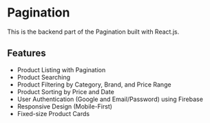 # Pagination

This is the backend part of the Pagination built with React.js.

## Features

- Product Listing with Pagination
- Product Searching
- Product Filtering by Category, Brand, and Price Range
- Product Sorting by Price and Date
- User Authentication (Google and Email/Password) using Firebase
- Responsive Design (Mobile-First)
- Fixed-size Product Cards
